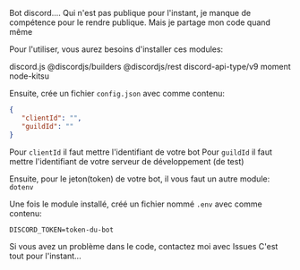 Bot discord.... Qui n'est pas publique pour l'instant, je manque de compétence pour le rendre publique.
Mais je partage mon code quand même


Pour l'utiliser, vous aurez besoins d'installer ces modules:

discord.js
@discordjs/builders
@discordjs/rest
discord-api-type/v9
moment
node-kitsu


Ensuite, crée un fichier `config.json` avec comme contenu:

```json
{
   "clientId": "",
   "guildId": ""
}
```

Pour `clientId` il faut mettre l'identifiant de votre bot
Pour `guildId` il faut mettre l'identifiant de votre serveur de développement (de test)

Ensuite, pour le jeton(token) de votre bot, il vous faut un autre module: `dotenv`

Une fois le module installé, créé un fichier nommé `.env` avec comme contenu:
```
DISCORD_TOKEN=token-du-bot
```


Si vous avez un problème dans le code, contactez moi avec Issues
C'est tout pour l'instant...
